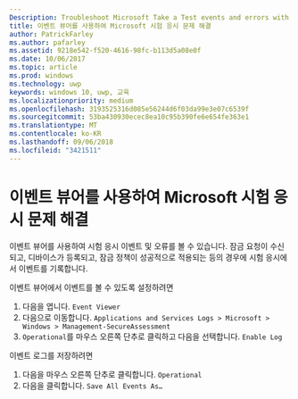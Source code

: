 ```yaml
---
Description: Troubleshoot Microsoft Take a Test events and errors with the event viewer.
title: 이벤트 뷰어를 사용하여 Microsoft 시험 응시 문제 해결
author: PatrickFarley
ms.author: pafarley
ms.assetid: 9218e542-f520-4616-98fc-b113d5a08e0f
ms.date: 10/06/2017
ms.topic: article
ms.prod: windows
ms.technology: uwp
keywords: windows 10, uwp, 교육
ms.localizationpriority: medium
ms.openlocfilehash: 3193525316d085e56244d6f03da99e3e07c6539f
ms.sourcegitcommit: 53ba430930ecec8ea10c95b390fe6e654fe363e1
ms.translationtype: MT
ms.contentlocale: ko-KR
ms.lasthandoff: 09/06/2018
ms.locfileid: "3421511"
---
```

# <a name="troubleshoot-microsoft-take-a-test-with-the-event-viewer"></a>이벤트 뷰어를 사용하여 Microsoft 시험 응시 문제 해결

이벤트 뷰어를 사용하여 시험 응시 이벤트 및 오류를 볼 수 있습니다. 잠금 요청이 수신되고, 디바이스가 등록되고, 잠금 정책이 성공적으로 적용되는 등의 경우에 시험 응시에서 이벤트를 기록합니다.

이벤트 뷰어에서 이벤트를 볼 수 있도록 설정하려면
1. 다음을 엽니다. `Event Viewer`
2. 다음으로 이동합니다. `Applications and Services Logs > Microsoft > Windows > Management-SecureAssessment`
3. `Operational`를 마우스 오른쪽 단추로 클릭하고 다음을 선택합니다. `Enable Log`

이벤트 로그를 저장하려면
1. 다음을 마우스 오른쪽 단추로 클릭합니다. `Operational`
2. 다음을 클릭합니다. `Save All Events As…`
